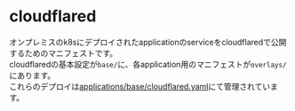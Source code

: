 # cloudflared

オンプレミスのk8sにデプロイされたapplicationのserviceをcloudflaredで公開するためのマニフェストです。  
cloudflaredの基本設定が`base/`に、各application用のマニフェストが`overlays/`にあります。  
これらのデプロイは[applications/base/cloudflared.yaml](https://github.com/honahuku/manifest/blob/main/cloudflared-apps/applicationset.yaml)にて管理されています。  